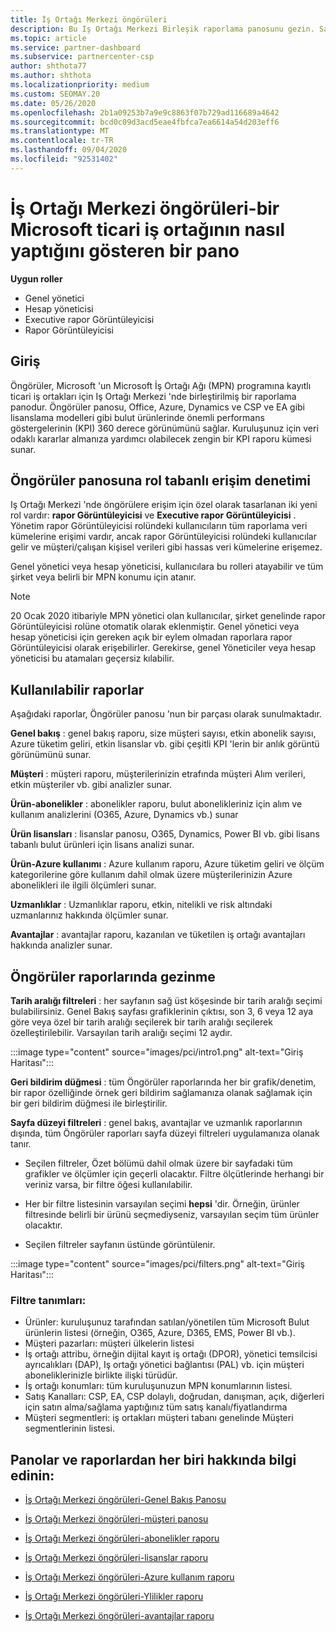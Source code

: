 ```yaml
---
title: İş Ortağı Merkezi öngörüleri
description: Bu Iş Ortağı Merkezi Birleşik raporlama panosunu gezin. Satış ve dağıtım için KPI 'ler, müşteri geliştirme ve daha fazlasını öğrenin.
ms.topic: article
ms.service: partner-dashboard
ms.subservice: partnercenter-csp
author: shthota77
ms.author: shthota
ms.localizationpriority: medium
ms.custom: SEOMAY.20
ms.date: 05/26/2020
ms.openlocfilehash: 2b1a09253b7a9e9c8863f07b729ad116689a4642
ms.sourcegitcommit: bcd0c09d3acd5eae4fbfca7ea6614a54d203eff6
ms.translationtype: MT
ms.contentlocale: tr-TR
ms.lasthandoff: 09/04/2020
ms.locfileid: "92531402"
---
```

# <a name="partner-center-insights---a-dashboard-that-shows-how-a-microsoft-commercial-partner-is-doing"></a>İş Ortağı Merkezi öngörüleri-bir Microsoft ticari iş ortağının nasıl yaptığını gösteren bir pano

**Uygun roller**
- Genel yönetici
- Hesap yöneticisi
- Executive rapor Görüntüleyicisi
- Rapor Görüntüleyicisi

## <a name="introduction"></a>Giriş

Öngörüler, Microsoft 'un Microsoft İş Ortağı Ağı (MPN) programına kayıtlı ticari iş ortakları için Iş Ortağı Merkezi 'nde birleştirilmiş bir raporlama panodur. Öngörüler panosu, Office, Azure, Dynamics ve CSP ve EA gibi lisanslama modelleri gibi bulut ürünlerinde önemli performans göstergelerinin (KPI) 360 derece görünümünü sağlar. Kuruluşunuz için veri odaklı kararlar almanıza yardımcı olabilecek zengin bir KPI raporu kümesi sunar. 

## <a name="role-based-access-control-to-the-insights-dashboard"></a>Öngörüler panosuna rol tabanlı erişim denetimi

Iş Ortağı Merkezi 'nde öngörülere erişim için özel olarak tasarlanan iki yeni rol vardır: **rapor Görüntüleyicisi** ve **Executive rapor Görüntüleyicisi** . Yönetim rapor Görüntüleyicisi rolündeki kullanıcıların tüm raporlama veri kümelerine erişimi vardır, ancak rapor Görüntüleyicisi rolündeki kullanıcılar gelir ve müşteri/çalışan kişisel verileri gibi hassas veri kümelerine erişemez. 

Genel yönetici veya hesap yöneticisi, kullanıcılara bu rolleri atayabilir ve tüm şirket veya belirli bir MPN konumu için atanır.  

>[!Note] 
>20 Ocak 2020 itibariyle MPN yönetici olan kullanıcılar, şirket genelinde rapor Görüntüleyicisi rolüne otomatik olarak eklenmiştir. Genel yönetici veya hesap yöneticisi için gereken açık bir eylem olmadan raporlara rapor Görüntüleyicisi olarak erişebilirler. Gerekirse, genel Yöneticiler veya hesap yöneticisi bu atamaları geçersiz kılabilir. 

## <a name="reports-available"></a>Kullanılabilir raporlar

Aşağıdaki raporlar, Öngörüler panosu 'nun bir parçası olarak sunulmaktadır.

**Genel bakış** : genel bakış raporu, size müşteri sayısı, etkin abonelik sayısı, Azure tüketim geliri, etkin lisanslar vb. gibi çeşitli KPI 'lerin bir anlık görüntü görünümünü sunar.

**Müşteri** : müşteri raporu, müşterilerinizin etrafında müşteri Alım verileri, etkin müşteriler vb. gibi analizler sunar.

**Ürün-abonelikler** : abonelikler raporu, bulut abonelikleriniz için alım ve kullanım analizlerini (O365, Azure, Dynamics vb.) sunar

**Ürün lisansları** : lisanslar panosu, O365, Dynamics, Power BI vb. gibi lisans tabanlı bulut ürünleri için lisans analizi sunar.

**Ürün-Azure kullanımı** : Azure kullanım raporu, Azure tüketim geliri ve ölçüm kategorilerine göre kullanım dahil olmak üzere müşterilerinizin Azure abonelikleri ile ilgili ölçümleri sunar.

**Uzmanlıklar** : Uzmanlıklar raporu, etkin, nitelikli ve risk altındaki uzmanlarınız hakkında ölçümler sunar.

**Avantajlar** : avantajlar raporu, kazanılan ve tüketilen iş ortağı avantajları hakkında analizler sunar.

## <a name="navigating-the-insights-reports"></a>Öngörüler raporlarında gezinme

**Tarih aralığı filtreleri** : her sayfanın sağ üst köşesinde bir tarih aralığı seçimi bulabilirsiniz. Genel Bakış sayfası grafiklerinin çıktısı, son 3, 6 veya 12 aya göre veya özel bir tarih aralığı seçilerek bir tarih aralığı seçilerek özelleştirilebilir. Varsayılan tarih aralığı seçimi 12 aydır. 

:::image type="content" source="images/pci/intro1.png" alt-text="Giriş Haritası":::

**Geri bildirim düğmesi** : tüm Öngörüler raporlarında her bir grafik/denetim, bir rapor özelliğinde örnek geri bildirim sağlamanıza olanak sağlamak için bir geri bildirim düğmesi ile birleştirilir. 

 
**Sayfa düzeyi filtreleri** : genel bakış, avantajlar ve uzmanlık raporlarının dışında, tüm Öngörüler raporları sayfa düzeyi filtreleri uygulamanıza olanak tanır. 

- Seçilen filtreler, Özet bölümü dahil olmak üzere bir sayfadaki tüm grafikler ve ölçümler için geçerli olacaktır. Filtre ölçütlerinde herhangi bir veriniz varsa, bir filtre öğesi kullanılabilir. 

- Her bir filtre listesinin varsayılan seçimi **hepsi** 'dir. Örneğin, ürünler filtresinde belirli bir ürünü seçmediyseniz, varsayılan seçim tüm ürünler olacaktır.

- Seçilen filtreler sayfanın üstünde görüntülenir. 

:::image type="content" source="images/pci/filters.png" alt-text="Giriş Haritası":::

### <a name="filters-definitions"></a>Filtre tanımları:

- Ürünler: kuruluşunuz tarafından satılan/yönetilen tüm Microsoft Bulut ürünlerin listesi (örneğin, O365, Azure, D365, EMS, Power BI vb.).
- Müşteri pazarları: müşteri ülkelerin listesi
- İş ortağı attribu, örneğin dijital kayıt iş ortağı (DPOR), yönetici temsilcisi ayrıcalıkları (DAP), Iş ortağı yönetici bağlantısı (PAL) vb. için müşteri aboneliklerinizle birlikte ilişki türüdür. 
- İş ortağı konumları: tüm kuruluşunuzun MPN konumlarının listesi.
- Satış Kanalları: CSP, EA, CSP dolaylı, doğrudan, danışman, açık, diğerleri için satın alma/sağlama yaptığınız tüm satış kanalı/fiyatlandırma
- Müşteri segmentleri: iş ortakları müşteri tabanı genelinde Müşteri segmentlerinin listesi.

## <a name="read-about-each-of-the-dashboards-and-reports"></a>Panolar ve raporlardan her biri hakkında bilgi edinin:

- [İş Ortağı Merkezi öngörüleri-Genel Bakış Panosu](pci-overview-report.md)

- [İş Ortağı Merkezi öngörüleri-müşteri panosu](pci-customer-report.md)

- [İş Ortağı Merkezi öngörüleri-abonelikler raporu](pci-product-subscriptions-report.md)

- [İş Ortağı Merkezi öngörüleri-lisanslar raporu](pci-product-licenses-report.md)

- [İş Ortağı Merkezi öngörüleri-Azure kullanım raporu](pci-azure-usage-report.md)

- [İş Ortağı Merkezi öngörüleri-Ylilikler raporu](pci-competencies-report.md)

- [İş Ortağı Merkezi öngörüleri-avantajlar raporu](pci-benefits-report.md)
